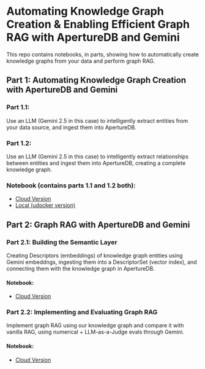 # Automating Knowledge Graph Creation & Enabling Efficient Graph RAG with ApertureDB and Gemini

This repo contains notebooks, in parts, showing how to automatically create knowledge graphs from your data and perform graph RAG. 

## Part 1: Automating Knowledge Graph Creation with ApertureDB and Gemini
### Part 1.1:
Use an LLM (Gemini 2.5 in this case) to intelligently extract entities from your data source, and ingest them into ApertureDB.

### Part 1.2:
Use an LLM (Gemini 2.5 in this case) to intelligently extract relationships between entities and ingest them into ApertureDB, creating a complete knowledge graph.

### Notebook (contains parts 1.1 and 1.2 both):
- [Cloud Version](Notebooks/ApertureDB_Knowledge_Graph_with_Gemini.ipynb)
- [Local (udocker version)](Notebooks/LOCAL_ApertureDB_Knowledge_Graph_with_Gemini.ipynb)

## Part 2: Graph RAG with ApertureDB and Gemini
### Part 2.1: Building the Semantic Layer
Creating Descriptors (embeddings) of knowledge graph entities using Gemini embeddngs, ingesting them into a DescriptorSet (vector index), and connecting them with the knowledge graph in ApertureDB.
#### Notebook:
- [Cloud Version](Notebooks/GraphRAG_with_ApertureDB_Part_1.ipynb)

### Part 2.2: Implementing and Evaluating Graph RAG
Implement graph RAG using our knowledge graph and compare it with vanilla RAG, using numerical + LLM-as-a-Judge evals through Gemini.
#### Notebook:
- [Cloud Version](Notebooks/GraphRAG_with_ApertureDB_Part_2.ipynb)

